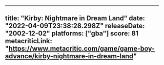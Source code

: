 
---
title: "Kirby: Nightmare in Dream Land"
date: "2022-04-09T23:38:28.298Z"
releaseDate: "2002-12-02"
platforms: ["gba"]
score: 81
metacriticLink: "https://www.metacritic.com/game/game-boy-advance/kirby-nightmare-in-dream-land"
---
